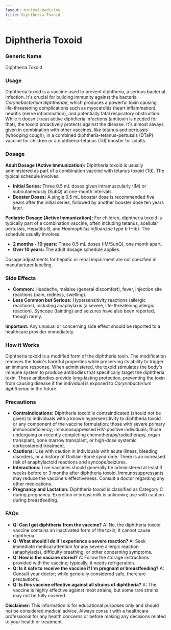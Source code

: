 ```yaml
---
layout: minimal-medicine
title: Diphtheria Toxoid
---
```


# Diphtheria Toxoid
### Generic Name
Diphtheria Toxoid

### Usage
Diphtheria toxoid is a vaccine used to prevent diphtheria, a serious bacterial infection.  It's crucial for building immunity against the bacteria *Corynebacterium diphtheriae*, which produces a powerful toxin causing life-threatening complications such as myocarditis (heart inflammation), neuritis (nerve inflammation), and potentially fatal respiratory obstruction.  While it doesn't treat active diphtheria infections (antitoxin is needed for that), the toxoid proactively protects against the disease.  It's almost always given in combination with other vaccines, like tetanus and pertussis (whooping cough), in a combined diphtheria-tetanus-pertussis (DTaP) vaccine for children or a diphtheria-tetanus (Td) booster for adults.


### Dosage

**Adult Dosage (Active Immunization):**  Diphtheria toxoid is usually administered as part of a combination vaccine with tetanus toxoid (Td).  The typical schedule involves:

* **Initial Series:** Three 0.5 mL doses given intramuscularly (IM) or subcutaneously (SubQ) at one-month intervals.
* **Booster Doses:** A single 0.5 mL booster dose is recommended five years after the initial series, followed by another booster dose ten years later.


**Pediatric Dosage (Active Immunization):**  For children, diphtheria toxoid is typically part of a combination vaccine, often including tetanus, acellular pertussis, Hepatitis B, and *Haemophilus influenzae* type b (Hib). The schedule usually involves:

* **2 months - 10 years:** Three 0.5 mL doses (IM/SubQ), one month apart.
* **Over 10 years:**  The adult dosage schedule applies.

Dosage adjustments for hepatic or renal impairment are not specified in manufacturer labeling.

### Side Effects

* **Common:** Headache, malaise (general discomfort), fever, injection site reactions (pain, redness, swelling).
* **Less Common but Serious:**  Hypersensitivity reactions (allergic reactions), including anaphylaxis (a severe, life-threatening allergic reaction).  Syncope (fainting) and seizures have also been reported, though rarely.

**Important:**  Any unusual or concerning side effect should be reported to a healthcare provider immediately.

### How it Works

Diphtheria toxoid is a modified form of the diphtheria toxin.  The modification removes the toxin's harmful properties while preserving its ability to trigger an immune response.  When administered, the toxoid stimulates the body's immune system to produce antibodies that specifically target the diphtheria toxin. These antibodies provide long-lasting protection, preventing the toxin from causing disease if the individual is exposed to *Corynebacterium diphtheriae* in the future.

### Precautions

* **Contraindications:** Diphtheria toxoid is contraindicated (should not be given) to individuals with a known hypersensitivity to diphtheria toxoid or any component of the vaccine formulation; those with severe primary immunodeficiency; immunosuppressed HIV-positive individuals; those undergoing or recently completing chemotherapy/radiotherapy, organ transplant, bone marrow transplant, or high-dose systemic corticosteroid treatment.
* **Cautions:**  Use with caution in individuals with acute illness, bleeding disorders, or a history of Guillain-Barré syndrome.  There is an increased risk of anaphylactoid reactions and syncope/seizures.
* **Interactions:**  Live vaccines should generally be administered at least 3 weeks before or 3 months after diphtheria toxoid.  Immunosuppressants may reduce the vaccine's effectiveness.  Consult a doctor regarding any other medications.
* **Pregnancy and Lactation:**  Diphtheria toxoid is classified as Category C during pregnancy.  Excretion in breast milk is unknown; use with caution during breastfeeding.


### FAQs

* **Q: Can I get diphtheria from the vaccine?** A: No, the diphtheria toxoid vaccine contains an inactivated form of the toxin; it cannot cause diphtheria.
* **Q: What should I do if I experience a severe reaction?** A: Seek immediate medical attention for any severe allergic reaction (anaphylaxis), difficulty breathing, or other concerning symptoms.
* **Q: How is the vaccine stored?** A:  Follow the storage instructions provided with the vaccine; typically, it needs refrigeration.
* **Q: Is it safe to receive the vaccine if I'm pregnant or breastfeeding?** A: Consult your doctor; while generally considered safe, there are precautions.
* **Q:  Is this vaccine effective against all strains of diphtheria?** A: The vaccine is highly effective against most strains, but some rare strains may not be fully covered.

**Disclaimer:** This information is for educational purposes only and should not be considered medical advice. Always consult with a healthcare professional for any health concerns or before making any decisions related to your health or treatment.
